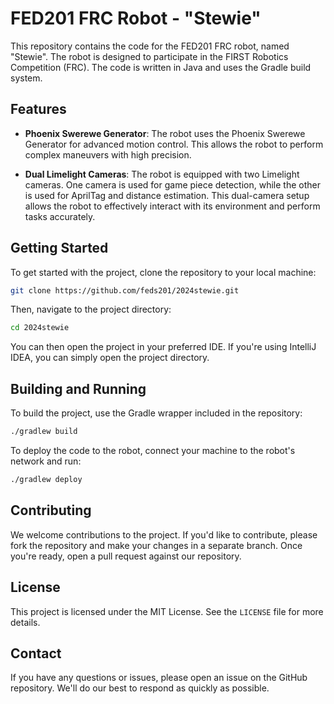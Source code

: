 # FED201 FRC Robot - "Stewie"

This repository contains the code for the FED201 FRC robot, named "Stewie". The robot is designed to participate in the FIRST Robotics Competition (FRC). The code is written in Java and uses the Gradle build system.

## Features

- **Phoenix Swerewe Generator**: The robot uses the Phoenix Swerewe Generator for advanced motion control. This allows the robot to perform complex maneuvers with high precision.

- **Dual Limelight Cameras**: The robot is equipped with two Limelight cameras. One camera is used for game piece detection, while the other is used for AprilTag and distance estimation. This dual-camera setup allows the robot to effectively interact with its environment and perform tasks accurately.

## Getting Started

To get started with the project, clone the repository to your local machine:

```bash
git clone https://github.com/feds201/2024stewie.git
```

Then, navigate to the project directory:

```bash
cd 2024stewie
```

You can then open the project in your preferred IDE. If you're using IntelliJ IDEA, you can simply open the project directory.

## Building and Running

To build the project, use the Gradle wrapper included in the repository:

```bash
./gradlew build
```

To deploy the code to the robot, connect your machine to the robot's network and run:

```bash
./gradlew deploy
```

## Contributing

We welcome contributions to the project. If you'd like to contribute, please fork the repository and make your changes in a separate branch. Once you're ready, open a pull request against our repository.

## License

This project is licensed under the MIT License. See the `LICENSE` file for more details.

## Contact

If you have any questions or issues, please open an issue on the GitHub repository. We'll do our best to respond as quickly as possible.

